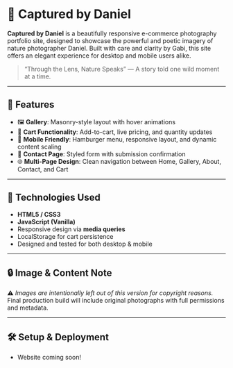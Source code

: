 # 📸 Captured by Daniel

**Captured by Daniel** is a beautifully responsive e-commerce photography portfolio site, designed to showcase the powerful and poetic imagery of nature photographer Daniel. Built with care and clarity by Gabi, this site offers an elegant experience for desktop and mobile users alike.

> “Through the Lens, Nature Speaks” — A story told one wild moment at a time.

---

## 🌿 Features

- 🖼️ **Gallery**: Masonry-style layout with hover animations
- 🛒 **Cart Functionality**: Add-to-cart, live pricing, and quantity updates
- 📱 **Mobile Friendly**: Hamburger menu, responsive layout, and dynamic content scaling
- 💬 **Contact Page**: Styled form with submission confirmation
- 🌐 **Multi-Page Design**: Clean navigation between Home, Gallery, About, Contact, and Cart

---

## 🚀 Technologies Used

- **HTML5 / CSS3**
- **JavaScript (Vanilla)**
- Responsive design via **media queries**
- LocalStorage for cart persistence
- Designed and tested for both desktop & mobile

---

## 🔒 Image & Content Note

⚠️ *Images are intentionally left out of this version for copyright reasons.*  
Final production build will include original photographs with full permissions and metadata.

---

## 🛠️ Setup & Deployment

- Website coming soon!
